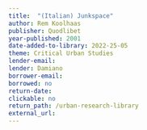 ```yaml
---
title:  "(Italian) Junkspace"
author: Rem Koolhaas
publisher: Quodlibet
year-published: 2001
date-added-to-library: 2022-25-05
theme: Critical Urban Studies
lender-email:
lender: Damiano 
borrower-email:
borrowed: no
return-date:
clickable: no
return_path: /urban-research-library
external_url: 
---
```


